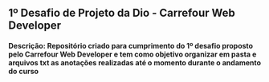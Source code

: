 ## <strong>1º Desafio de Projeto da Dio - Carrefour Web Developer</strong>
#### **Descrição:** Repositório criado para cumprimento do 1º desafio proposto pelo Carrefour Web Developer e tem como objetivo organizar em pasta e arquivos txt as anotações realizadas até o momento durante o andamento do curso
